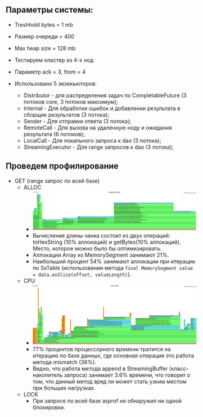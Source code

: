 ## Параметры системы:
* Treshhold bytes = 1 mb
* Размер очереди = 400
* Max heap size = 128 mb
* Тестируем кластер из 4-х нод
* Параметр ack = 3, from = 4
  
* Использовано 5 экзекьюторов:
  * Distributor - для распределения задач по CompletableFuture (3 потоков core, 3 потоков максимум);
  * Internal - Для обработки ошибок и добавлении результата в сборщик результатов (3 потока);
  * Sender - Для отправки ответа (3 потока);
  * RemoteCall - Для вызова на удаленную ноду и ожидания результата (6 потоков);
  * LocalCall - Для локального запроса к dao (3 потока);
  * StreamingExecutor - Для range запросов к dao (3 потока);

## Проведем профилирование

* GET (range запрос по всей базе)
    * ALLOC
        * ![](./profiles/alloc.png)
        * Вычисление длины чанка состоит из двух операций: toHexString (10% аллокаций) и getBytes(10% аллокаций). Место, которое можно было бы оптимизировать.
        * Аллокации Array из MemorySegment занимают 21%.
        * Наибольший процент 54% занимают аллокации при итерации по SsTable (использовании метода `final MemorySegment value = data.asSlice(offset, valueLength)`).
    * CPU
        * ![](./profiles/cpu.png)
        * 77% процентов процессорного времени тратится на итерацию по базе данных, где основная операция это работа метода mismatch (36%).
        * Видно, что работа метода append в StreamingBuffer (класс-накопитель запроса) занимает 3.6% времени, что говорит о том, что данный метод вряд ли может стать узким местом при больших нагрузках.
    * LOCK
        * При запросе по всей базе asprof не обнаружил ни одной блокировки.
